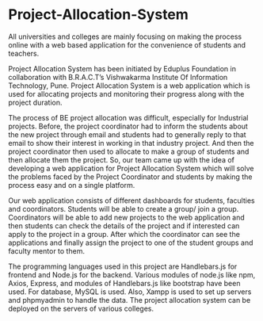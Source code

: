 # Project-Allocation-System

All universities and colleges are mainly focusing on making the process online with a web based application for the convenience of students and teachers.

Project Allocation System has been initiated by Eduplus Foundation in collaboration with B.R.A.C.T’s Vishwakarma Institute Of Information Technology, Pune. Project Allocation System is a web application which is used for allocating projects and monitoring their progress along with the project duration.

The process of BE project allocation was difficult, especially for Industrial projects. Before, the project coordinator had to inform the students about the new project through email and students had to generally reply to that email to show their interest in working in that industry project. And then the project coordinator then used to allocate to make a group of students and then allocate them the project. So, our team came up with the idea of developing a web application for Project Allocation System which will solve the problems faced by the Project Coordinator and students by making the process easy and on a single platform.

Our web application consists of different dashboards for students, faculties and coordinators. Students will be able to create a group/ join a group. Coordinators will be able to add new projects to the web application and then students can check the details of the project and if interested can apply to the project in a group. After which the coordinator can see the applications and finally assign the project to one of the student groups and faculty mentor to them.

The programming languages used in this project are Handlebars.js for frontend and Node.js for the backend. Various modules of node.js like npm, Axios, Express, and modules of Handlebars.js like bootstrap have been used. For database, MySQL is used. Also, Xampp is used to set up servers and phpmyadmin to handle the data. The project allocation system can be deployed on the servers of various colleges.

